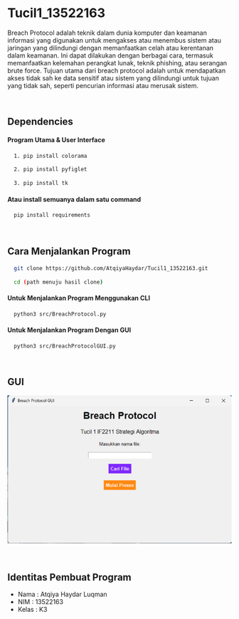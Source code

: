 # Tucil1_13522163

Breach Protocol adalah teknik dalam dunia komputer dan keamanan informasi yang digunakan untuk mengakses atau menembus sistem atau jaringan yang dilindungi dengan memanfaatkan celah atau kerentanan dalam keamanan. Ini dapat dilakukan dengan berbagai cara, termasuk memanfaatkan kelemahan perangkat lunak, teknik phishing, atau serangan brute force. Tujuan utama dari breach protocol adalah untuk mendapatkan akses tidak sah ke data sensitif atau sistem yang dilindungi untuk tujuan yang tidak sah, seperti pencurian informasi atau merusak sistem.

<br/>

## Dependencies
#### Program Utama & User Interface
```bash
  1. pip install colorama
```
```bash
  2. pip install pyfiglet
```
```bash
  3. pip install tk
```

#### Atau install semuanya dalam satu command
```bash
  pip install requirements
```

<br/>

## Cara Menjalankan Program
```bash
  git clone https://github.com/AtqiyaHaydar/Tucil1_13522163.git
```
```bash
  cd (path menuju hasil clone)
```

#### Untuk Menjalankan Program Menggunakan CLI
```bash
  python3 src/BreachProtocol.py
```
#### Untuk Menjalankan Program Dengan GUI 
```bash
  python3 src/BreachProtocolGUI.py
```

<br />

## GUI
![App Screenshot](src/GUI.png)

<br/>

## Identitas Pembuat Program

- Nama : Atqiya Haydar Luqman
- NIM : 13522163
- Kelas : K3
